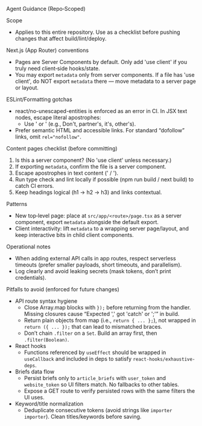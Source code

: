 Agent Guidance (Repo‑Scoped)

Scope
- Applies to this entire repository. Use as a checklist before pushing changes that affect build/lint/deploy.

Next.js (App Router) conventions
- Pages are Server Components by default. Only add 'use client' if you truly need client‑side hooks/state.
- You may export `metadata` only from server components. If a file has 'use client', do NOT export `metadata` there — move metadata to a server page or layout.

ESLint/Formatting gotchas
- react/no-unescaped-entities is enforced as an error in CI. In JSX text nodes, escape literal apostrophes:
  - Use &apos; or &#39; (e.g., Don&apos;t, partner&apos;s, it&apos;s, other&apos;s).
- Prefer semantic HTML and accessible links. For standard “dofollow” links, omit `rel="nofollow"`.

Content pages checklist (before committing)
1) Is this a server component? (No 'use client' unless necessary.)
2) If exporting `metadata`, confirm the file is a server component.
3) Escape apostrophes in text content (&apos; / &#39;).
4) Run type check and lint locally if possible (npm run build / next build) to catch CI errors.
5) Keep headings logical (h1 → h2 → h3) and links contextual.

Patterns
- New top‑level page: place at `src/app/<route>/page.tsx` as a server component, export `metadata` alongside the default export.
- Client interactivity: lift `metadata` to a wrapping server page/layout, and keep interactive bits in child client components.

Operational notes
- When adding external API calls in app routes, respect serverless timeouts (prefer smaller payloads, short timeouts, and parallelism).
- Log clearly and avoid leaking secrets (mask tokens, don’t print credentials).

Pitfalls to avoid (enforced for future changes)
- API route syntax hygiene
  - Close Array.map blocks with `});` before returning from the handler. Missing closures cause “Expected ',' got 'catch' or ';'” in build.
  - Return plain objects from map (i.e., `return { ... };`), not wrapped in `return ({ ... });` that can lead to mismatched braces.
  - Don’t chain `.filter` on a `Set`. Build an array first, then `.filter(Boolean)`.
- React hooks
  - Functions referenced by `useEffect` should be wrapped in `useCallback` and included in deps to satisfy `react-hooks/exhaustive-deps`.
- Briefs data flow
  - Persist briefs only to `article_briefs` with `user_token` and `website_token` so UI filters match. No fallbacks to other tables.
  - Expose a GET route to verify persisted rows with the same filters the UI uses.
- Keyword/title normalization
  - Deduplicate consecutive tokens (avoid strings like `importer importer`). Clean titles/keywords before saving.

